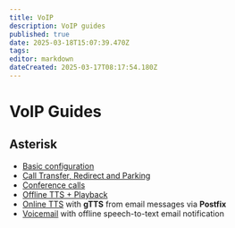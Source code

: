 ```yaml
---
title: VoIP
description: VoIP guides
published: true
date: 2025-03-18T15:07:39.470Z
tags: 
editor: markdown
dateCreated: 2025-03-17T08:17:54.180Z
---
```


# VoIP Guides

## Asterisk
- [Basic configuration](/voip/defaults)
- [Call Transfer, Redirect and Parking](/voip/call-transfer)
- [Conference calls](/voip/conference)
- [Offline TTS + Playback](/voip/tts-playback)
- [Online TTS](/voip/asterisk-email-to-online-tts) with **gTTS** from email messages via **Postfix**
- [Voicemail](/voip/voicemail-stt) with offline speech-to-text email notification